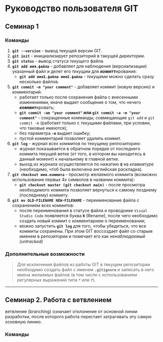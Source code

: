# Руководство пользователя GIT
## Семинар 1
### Команды
1. **`git --version`** - вывод текущей версии GIT.
2. **`git init`** - инициализирует репозиторий в такущей директории.
3. **`git status`** - вывод статуса *текущего* файла.
4. **`git add имя.файла`** - добавляет для наблюдения (версиализации) указанный файл и делет его *текущим* для ***комитт***ирования:
    * **`git add имя1.файла имя2.файла`** - *текущими* можно сделать сразу несколько файлов.
5. **`git commit -m "your comment"`** - добавляет коммит (новую версию) и комментарий:
    * работает только после сохранения файла с внесенными изменениями, иначе выдает сообщение о том, что нечего ***коммит***ировать;
    * **`git commit -am "your comment"` или `git commit -a -m "your comment"`** - сокращенные комманды, совмещающие `git add` и `git commit -m` (работает только с *текущими* файлами, при условии, что таковые имеются);
    * без параметра **`-m`** выдает ошибку;
    * пустой комментарий позволяет удалить коммит.
6. **`git log`** - журнал всех коммитов по текущему реппозиторию:
    * журнал показывается в обратном порядке от последнего коммита текущей ветке (от того, в котором вы находитесь в данный момент) к начальному в главной ветке.
    * выход из журнала осуществляется по нажатию **`Q`** на клавиатуре (необходимо, чтоб была включена английская раскладка).
7. **`git checkout имя.коммита`** - просмотр желаемого коммита (возможно использование первых 4х символов в названии коммита):
    * **`git checkout master (git checkout main)`** - после просмотра необходимого коммита позволяет вернуться к самому позднему (последнему) коммиту.
8. **`git mv OLD-FILENAME NEW-FILENAME`** - переименование файла с сохранением всех коммитов:
    * после переименования в статусе файла и проводнике `Visual Studio Code` появляется буква **`R`** (Rename), после чего необходимо создать новый коммит с комментарием о переименовании;
    * можно запустить **`git log`** для того, чтобы убедиться, что все коммиты сохранены. При этом GIT воссоздает файл со старым именем в репозитории и помечает его как *ненаблюдаемый (untracked)*

### Дополнительные возможности
> Для исключения файлов из работы GIT в текущем репозитории необходимо создать файл с именем **`.gitignore`** и записать в него имена желаемых файлов (в том числе с использованием регулярных выражений типа **`*`** или **`?`**).

***

## Семинар 2. Работа с ветвлением
ветвление (branching) означает отклонение от основной линии разработки, после которого работа перестает затрагивать эту самую основную линию.
### Команды

